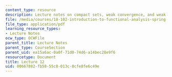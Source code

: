 ```yaml
---
content_type: resource
description: Lecture notes on compact sets, weak convergence, and weak compactness.
file: /media/courses/18-102-introduction-to-functional-analysis-spring-2009/00667882fb5855c8013c8cfe8fe6c49e_MIT18_102s09_lec12.pdf
file_type: application/pdf
learning_resource_types:
- Lecture Notes
ocw_type: OCWFile
parent_title: Lecture Notes
parent_type: CourseSection
parent_uid: ea15a6ac-0a0f-71d0-74d6-a14bec28e9f6
resourcetype: Document
title: Lecture 12
uid: 00667882-fb58-55c8-013c-8cfe8fe6c49e
---
```

